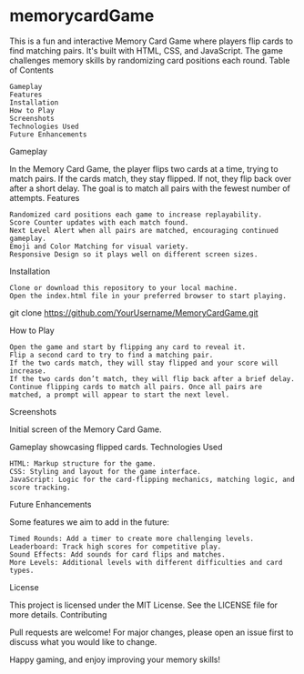 # memorycardGame


This is a fun and interactive Memory Card Game where players flip cards to find matching pairs. It's built with HTML, CSS, and JavaScript. The game challenges memory skills by randomizing card positions each round.
Table of Contents

    Gameplay
    Features
    Installation
    How to Play
    Screenshots
    Technologies Used
    Future Enhancements

Gameplay

In the Memory Card Game, the player flips two cards at a time, trying to match pairs. If the cards match, they stay flipped. If not, they flip back over after a short delay. The goal is to match all pairs with the fewest number of attempts.
Features

    Randomized card positions each game to increase replayability.
    Score Counter updates with each match found.
    Next Level Alert when all pairs are matched, encouraging continued gameplay.
    Emoji and Color Matching for visual variety.
    Responsive Design so it plays well on different screen sizes.

Installation

    Clone or download this repository to your local machine.
    Open the index.html file in your preferred browser to start playing.

git clone https://github.com/YourUsername/MemoryCardGame.git

How to Play

    Open the game and start by flipping any card to reveal it.
    Flip a second card to try to find a matching pair.
    If the two cards match, they will stay flipped and your score will increase.
    If the two cards don’t match, they will flip back after a brief delay.
    Continue flipping cards to match all pairs. Once all pairs are matched, a prompt will appear to start the next level.

Screenshots

Initial screen of the Memory Card Game.

Gameplay showcasing flipped cards.
Technologies Used

    HTML: Markup structure for the game.
    CSS: Styling and layout for the game interface.
    JavaScript: Logic for the card-flipping mechanics, matching logic, and score tracking.

Future Enhancements

Some features we aim to add in the future:

    Timed Rounds: Add a timer to create more challenging levels.
    Leaderboard: Track high scores for competitive play.
    Sound Effects: Add sounds for card flips and matches.
    More Levels: Additional levels with different difficulties and card types.

License

This project is licensed under the MIT License. See the LICENSE file for more details.
Contributing

Pull requests are welcome! For major changes, please open an issue first to discuss what you would like to change.

Happy gaming, and enjoy improving your memory skills!
